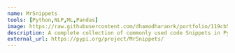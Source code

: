 ```yaml
---
name: MrSnippets
tools: [Python,NLP,ML,Pandas]
image: https://raw.githubusercontent.com/dhamodharanrk/portfolio/119cb504b823424aea64003da9630f15d7956db6/post_data/project_mrsnippets.jpg
description: A complete collection of commonly used code Snippets in Python
external_url: https://pypi.org/project/MrSnippets/
---
```

